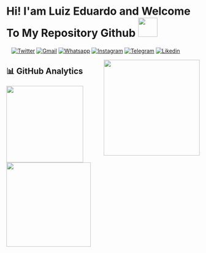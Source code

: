 # Hi! I'am Luiz Eduardo and Welcome To My Repository Github <img src="https://s6.gifyu.com/images/giphy-59aa24b79c973d96f.gif"  width="50">


ㅤ[![Twitter](https://img.shields.io/badge/Twitter-%231DA1F2.svg?style=for-the-badge&logo=Twitter&logoColor=white)]()
[![Gmail](https://img.shields.io/badge/Gmail-D14836?style=for-the-badge&logo=gmail&logoColor=white)](mailto:leas00009@gmail.com)
[![Whatsapp](https://img.shields.io/badge/WhatsApp-25D366?style=for-the-badge&logo=whatsapp&logoColor=white)](http://wa.me/5579999546488)
[![Instagram](https://img.shields.io/badge/Instagram-E4405F?style=for-the-badge&logo=instagram&logoColor=white)](https://www.instagram.com/luizzeddu/)
[![Telegram](https://img.shields.io/badge/Telegram-2CA5E0?style=for-the-badge&logo=telegram&logoColor=white)]()
[![Likedin](https://img.shields.io/badge/LinkedIn-0077B5?style=for-the-badge&logo=linkedin&logoColor=white)]()



<div><img align="right" height="250px" src="https://s4.gifyu.com/images/web-main.gif"></div>


## 📊 GitHub Analytics

<div >
  <a href="https://github.com/DevLuizEduardo">
  <img height="200px" src="https://github-readme-stats.vercel.app/api?username=DevLuizEduardo&show_icons=true&theme=radical&include_all_commits=true&count_private=true">
<img  height="220px" src="https://s6.gifyu.com/images/giphy-3a396ab22f01d6301.gif">
</div>



<!--
**DevLuizEduardo/DevLuizEduardo** is a ✨ _special_ ✨ repository because its `README.md` (this file) appears on your GitHub profile.

Here are some ideas to get you started:

- 🔭 I’m currently working on ...
- 🌱 I’m currently learning ...
- 👯 I’m looking to collaborate on ...
- 🤔 I’m looking for help with ...
- 💬 Ask me about ...
- 📫 How to reach me: ...
- 😄 Pronouns: ...
- ⚡ Fun fact: ...
-->
